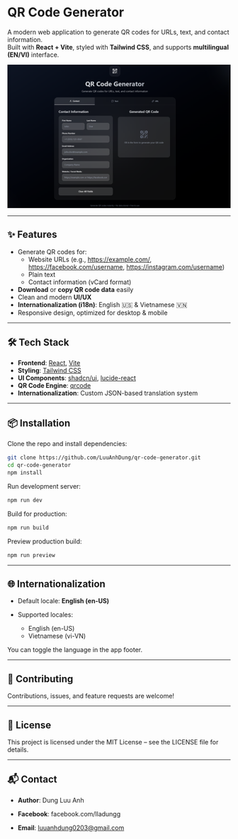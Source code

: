 # QR Code Generator

A modern web application to generate QR codes for URLs, text, and contact information.  
Built with **React + Vite**, styled with **Tailwind CSS**, and supports **multilingual (EN/VI)** interface.  

![QR Code Generator Preview](./public/screenshot.png)

---

## ✨ Features

- Generate QR codes for:
  - Website URLs (e.g., https://example.com/, https://facebook.com/username, https://instagram.com/username)
  - Plain text
  - Contact information (vCard format)
- **Download** or **copy QR code data** easily
- Clean and modern **UI/UX**
- **Internationalization (i18n)**: English 🇺🇸 & Vietnamese 🇻🇳
- Responsive design, optimized for desktop & mobile

---

## 🛠️ Tech Stack

- **Frontend**: [React](https://reactjs.org/), [Vite](https://vitejs.dev/)
- **Styling**: [Tailwind CSS](https://tailwindcss.com/)
- **UI Components**: [shadcn/ui](https://ui.shadcn.com/), [lucide-react](https://lucide.dev/)
- **QR Code Engine**: [qrcode](https://github.com/soldair/node-qrcode)
- **Internationalization**: Custom JSON-based translation system

---

## 📦 Installation

Clone the repo and install dependencies:

```bash
git clone https://github.com/LuuAnhDung/qr-code-generator.git
cd qr-code-generator
npm install
```

Run development server:

```bash
npm run dev
```

Build for production:

```bash
npm run build
```

Preview production build:

```bash
npm run preview
```

---

## 🌐 Internationalization
- Default locale: **English (en-US)**

- Supported locales:
  - English (en-US)
  - Vietnamese (vi-VN)

You can toggle the language in the app footer.

---

## 🤝 Contributing

Contributions, issues, and feature requests are welcome!

---

## 📄 License
This project is licensed under the MIT License – see the LICENSE file for details.

---

## 📬 Contact
- **Author**: Dung Luu Anh

- **Facebook**: facebook.com/lladungg

- **Email**: luuanhdung0203@gmail.com